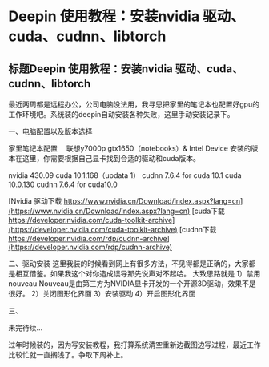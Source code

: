 # Deepin 使用教程：安装nvidia 驱动、cuda、cudnn、libtorch

## 标题Deepin 使用教程：安装nvidia 驱动、cuda、cudnn、libtorch

最近两周都是远程办公，公司电脑没法用，我寻思把家里的笔记本也配置好gpu的工作环境吧。系统装的deepin自动安装各种失败，这里手动安装记录下。

一、电脑配置以及版本选择

家里笔记本配置　 联想y7000p   gtx1650（notebooks）& Intel Device
安装的版本在这里，你需要根据自己显卡找到合适的驱动和cuda版本。


nvidia  430.09
cuda 10.1.168（updata 1）
cudnn 7.6.4 for cuda 10.1
cuda 10.0.130
cudnn 7.6.4 for cuda10.0

[Nvidia 驱动下载 https://www.nvidia.cn/Download/index.aspx?lang=cn](https://www.nvidia.cn/Download/index.aspx?lang=cn)
[cuda下载  https://developer.nvidia.com/cuda-toolkit-archive](https://developer.nvidia.com/cuda-toolkit-archive)
[cudnn下载   https://developer.nvidia.com/rdp/cudnn-archive](https://developer.nvidia.com/rdp/cudnn-archive)

二、驱动安装
这里我装的时候看到网上有很多方法，不见得都是正确的，大家都是相互借鉴。如果我这个对你造成误导那先说声对不起哈。
大致思路就是
1）禁用 nouveau
Nouveau是由第三方为NVIDIA显卡开发的一个开源3D驱动，效果不是很好。
2）关闭图形化界面
3）安装驱动
4）开启图形化界面

三、


未完待续…

过年时候装的，因为写安装教程，我打算系统清空重新边截图边写过程，最近工作比较忙就一直搁浅了。争取下周补上。


